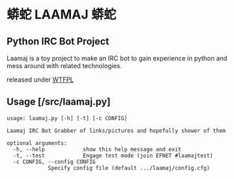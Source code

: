 蟒蛇 LAAMAJ 蟒蛇
======

Python IRC Bot Project
---

Laamaj is a toy project to make an IRC bot to gain experience in python and mess around with related technologies.

released under [WTFPL]

Usage [/src/laamaj.py]
---
    usage: laamaj.py [-h] [-t] [-c CONFIG]

    Laamaj IRC Bot Grabber of links/pictures and hopefully shower of them

    optional arguments:
      -h, --help            show this help message and exit
      -t, --test            Engage test mode (join EFNET #laamajtest)
      -c CONFIG, --config CONFIG
                 Specify config file (default .../laamaj/config.cfg)

[WTFPL]: https://raw.github.com/shwoop/laamaj/master/LICENSE

